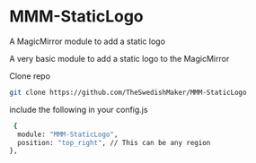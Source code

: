 # MMM-StaticLogo
A MagicMirror module to add a static logo 

A very basic module to add a static logo to the MagicMirror 

Clone repo
```bash
git clone https://github.com/TheSwedishMaker/MMM-StaticLogo
```

include the following in your config.js 

```bash
 {
  module: "MMM-StaticLogo",
  position: "top_right", // This can be any region
},
```
